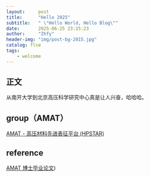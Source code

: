 ```yaml
---
layout:     post
title:      "Hello 2025"
subtitle:   " \"Hello World, Hello Blog\""
date:       2025-06-25 23:25:23
author:     "Zhfy"
header-img: "img/post-bg-2015.jpg"
catalog: flse
tags:
    - welcome
---
```




## 正文

从南开大学到北京高压科学研究中心真是让人兴奋，哈哈哈。


## group（AMAT）

[AMAT - 高压材料先进表征平台 (HPSTAR)](http://hpstar.ac.cn/channels/998.html)
## reference
[AMAT 博士毕业论文](https://pan.quark.cn/s/7c4c16af6244))
